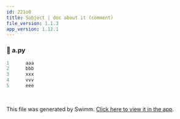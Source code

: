 ```yaml
---
id: 221o0
title: Subject | doc about it (comment)
file_version: 1.1.3
app_version: 1.12.1
---
```


<!-- NOTE-swimm-snippet: the lines below link your snippet to Swimm -->
### 📄 a.py
```python
1      aaa
2      bbb
3      xxx
4      vvv
5      eee
```

<br/>

This file was generated by Swimm. [Click here to view it in the app](https://swimm-web-app.web.app/repos/Z2l0aHViJTNBJTNBdDElM0ElM0FlcmFuLXN3aW1t/docs/221o0).
